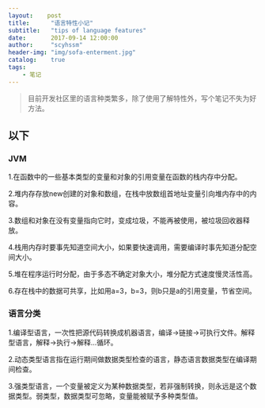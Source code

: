 ```yaml
---
layout:    post
title:      "语言特性小记"
subtitle:   "tips of language features"
date:       2017-09-14 12:00:00
author:     "scyhssm"
header-img: "img/sofa-enterment.jpg"
catalog:    true
tags:
    - 笔记
---
```


>目前开发社区里的语言种类繁多，除了使用了解特性外，写个笔记不失为好方法。


## 以下

### JVM

1.在函数中的一些基本类型的变量和对象的引用变量在函数的栈内存中分配。

2.堆内存存放new创建的对象和数组，在栈中放数组首地址变量引向堆内存中的内容。

3.数组和对象在没有变量指向它时，变成垃圾，不能再被使用，被垃圾回收器释放。

4.栈用内存时要事先知道空间大小，如果要快速调用，需要编译时事先知道分配空间大小。

5.堆在程序运行时分配，由于多态不确定对象大小，堆分配方式速度慢灵活性高。

6.存在栈中的数据可共享，比如用a=3，b=3，则b只是a的引用变量，节省空间。

### 语言分类

1.编译型语言，一次性把源代码转换成机器语言，编译->链接->可执行文件。解释型语言，解释->执行->解释...循环。

2.动态类型语言指在运行期间做数据类型检查的语言，静态语言数据类型在编译期间检查。

3.强类型语言，一个变量被定义为某种数据类型，若非强制转换，则永远是这个数据类型。弱类型，数据类型可忽略，变量能被赋予多种类型值。
